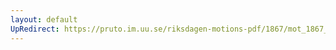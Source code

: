 ```yaml
---
layout: default
UpRedirect: https://pruto.im.uu.se/riksdagen-motions-pdf/1867/mot_1867__ak__reg/mot_1867__ak__reg-004.pdf
---
```

